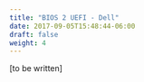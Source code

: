 ```yaml
---
title: "BIOS 2 UEFI - Dell"
date: 2017-09-05T15:48:44-06:00
draft: false
weight: 4
---
```

[to be written]